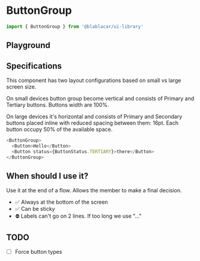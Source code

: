 # ButtonGroup

```js
import { ButtonGroup } from '@blablacar/ui-library'
```

## Playground

<!-- STORY -->

## Specifications

This component has two layout configurations based on small vs large screen size.

On small devices button group become vertical and consists of Primary and Tertiary buttons. Buttons width are 100%.

On large devices it's horizontal and consists of Primary and Secondary buttons placed inline with reduced spacing between them: 16pt.
Each button occupy 50% of the available space.

```js
<ButtonGroup>
  <Button>Hello</Button>
  <Button status={ButtonStatus.TERTIARY}>there</Button>
</ButtonGroup>
```

## When should I use it?

Use it at the end of a flow. Allows the member to make a final decision.

- ✅ Always at the bottom of the screen
- ✅ Can be sticky
- ⛔️ Labels can't go on 2 lines. If too long we use "…"

## TODO

- [ ] Force button types
